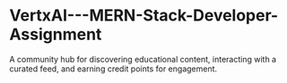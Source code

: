 # VertxAI---MERN-Stack-Developer-Assignment
A community hub for discovering educational content, interacting with a curated feed, and earning credit points for engagement.
